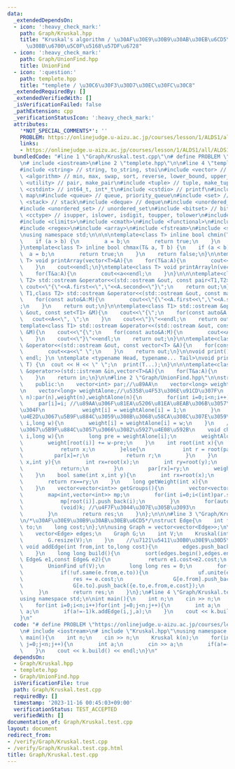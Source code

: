 ```yaml
---
data:
  _extendedDependsOn:
  - icon: ':heavy_check_mark:'
    path: Graph/Kruskal.hpp
    title: "Kruskal's algorithm / \u30AF\u30E9\u30B9\u30AB\u30EB\u6CD5\u306B\u3088\
      \u308B\u6700\u5C0F\u5168\u57DF\u6728"
  - icon: ':heavy_check_mark:'
    path: Graph/UnionFind.hpp
    title: UnionFind
  - icon: ':question:'
    path: templete.hpp
    title: "templete / \u30C6\u30F3\u30D7\u30EC\u30FC\u30C8"
  _extendedRequiredBy: []
  _extendedVerifiedWith: []
  _isVerificationFailed: false
  _pathExtension: cpp
  _verificationStatusIcon: ':heavy_check_mark:'
  attributes:
    '*NOT_SPECIAL_COMMENTS*': ''
    PROBLEM: https://onlinejudge.u-aizu.ac.jp/courses/lesson/1/ALDS1/all/ALDS1_12_A
    links:
    - https://onlinejudge.u-aizu.ac.jp/courses/lesson/1/ALDS1/all/ALDS1_12_A
  bundledCode: "#line 1 \"Graph/Kruskal.test.cpp\"\n# define PROBLEM \"https://onlinejudge.u-aizu.ac.jp/courses/lesson/1/ALDS1/all/ALDS1_12_A\"\
    \n# include <iostream>\n#line 2 \"templete.hpp\"\n\n#line 4 \"templete.hpp\"\n\
    #include <string> // string, to_string, stoi\n#include <vector> // vector\n#include\
    \ <algorithm> // min, max, swap, sort, reverse, lower_bound, upper_bound\n#include\
    \ <utility> // pair, make_pair\n#include <tuple> // tuple, make_tuple\n#include\
    \ <cstdint> // int64_t, int*_t\n#include <cstdio> // printf\n#include <map> //\
    \ map\n#include <queue> // queue, priority_queue\n#include <set> // set\n#include\
    \ <stack> // stack\n#include <deque> // deque\n#include <unordered_map> // unordered_map\n\
    #include <unordered_set> // unordered_set\n#include <bitset> // bitset\n#include\
    \ <cctype> // isupper, islower, isdigit, toupper, tolower\n#include <iomanip>\n\
    #include <climits>\n#include <cmath>\n#include <functional>\n#include <numeric>\n\
    #include <regex>\n#include <array>\n#include <fstream>\n#include <sstream>\n\n\
    \nusing namespace std;\n\n\n\ntemplate<class T> inline bool chmin(T& a, T b) {\n\
    \    if (a > b) {\n        a = b;\n        return true;\n    }\n    return false;\n\
    }\ntemplate<class T> inline bool chmax(T& a, T b) {\n    if (a < b) {\n      \
    \  a = b;\n        return true;\n    }\n    return false;\n}\n\ntemplate<class\
    \ T> void printArray(vector<T>&A){\n    for(T&a:A){\n        cout<<a<<\" \";\n\
    \    }\n    cout<<endl;\n}\ntemplate<class T> void printArrayln(vector<T>&A){\n\
    \    for(T&a:A){\n        cout<<a<<endl;\n    }\n}\n\n\ntemplate<class T1,class\
    \ T2> std::ostream &operator<<(std::ostream &out, const pair<T1,T2> &A){\n   \
    \ cout<<\"{\"<<A.first<<\",\"<<A.second<<\"}\";\n    return out;\n}\n\ntemplate<class\
    \ T1,class T2> std::ostream &operator<<(std::ostream &out, const map<T1,T2> &M){\n\
    \    for(const auto&A:M){\n        cout<<\"{\"<<A.first<<\",\"<<A.second<<\"}\"\
    ;\n    }\n    return out;\n}\n\ntemplate<class T1> std::ostream &operator<<(std::ostream\
    \ &out, const set<T1> &M){\n    cout<<\"{\";\n    for(const auto&A:M){\n     \
    \   cout<<A<<\", \";\n    }\n    cout<<\"}\"<<endl;\n    return out;\n}\n\n\n\
    template<class T1> std::ostream &operator<<(std::ostream &out, const multiset<T1>\
    \ &M){\n    cout<<\"{\";\n    for(const auto&A:M){\n        cout<<A<<\", \";\n\
    \    }\n    cout<<\"}\"<<endl;\n    return out;\n}\n\ntemplate<class T> std::ostream\
    \ &operator<<(std::ostream &out, const vector<T> &A){\n    for(const T &a:A){\n\
    \        cout<<a<<\" \";\n    }\n    return out;\n}\n\nvoid print() { cout <<\
    \ endl; }\n \ntemplate <typename Head, typename... Tail>\nvoid print(Head H, Tail...\
    \ T) {\n  cout << H << \" \";\n  print(T...);\n}\n\n\ntemplate<class T> std::istream\
    \ &operator>>(std::istream &in,vector<T>&A){\n    for(T&a:A){\n        std::cin>>a;\n\
    \    }\n    return in;\n}\n\n#line 2 \"Graph/UnionFind.hpp\"\n\nstruct UnionFind{\n\
    \    public:\n    vector<int> par;//\u89AA\n    vector<long> weight;//\u91CD\u307F\
    \n    vector<long> weightAlone;//\u5358\u4F53\u306E\u91CD\u307F\n    UnionFind(int\
    \ n):par(n),weight(n),weightAlone(n){\n        for(int i=0;i<n;i++){\n       \
    \     par[i]=i; //\u89AA\u306F\u81EA\u5206\u81EA\u8EAB\u306B\u3057\u3066\u304A\
    \u304F\n            weight[i] = weightAlone[i] = 1;\n        }\n    }\n    //\u9014\
    \u4E2D\u3067\u5B9F\u884C\u3059\u308B\u3068\u58CA\u308C\u307E\u3059\n    void setWeight(int\
    \ i,long w){\n        weight[i] = weightAlone[i] = w;\n    }\n    //\u9014\u4E2D\
    \u3067\u5B9F\u884C\u3057\u3066\u3082\u5927\u4E08\u592B\n    void changeWeight(int\
    \ i,long w){\n        long pre = weightAlone[i];\n        weightAlone[i] = w;\n\
    \        weight[root(i)] += w-pre;\n    }\n    int root(int x){\n        if(par[x]==x){\n\
    \            return x;\n        }else{\n            int r = root(par[x]);\n  \
    \          par[x]=r;\n            return r;\n        }\n    }\n    void unite(int\
    \ x,int y){\n        int rx=root(x);\n        int ry=root(y);\n        if(rx==ry){\n\
    \            return;\n        }\n        par[rx]=ry;\n        weight[ry] += weight[rx];\n\
    \    }\n    bool same(int x,int y){\n        int rx=root(x);\n        int ry=root(y);\n\
    \        return rx==ry;\n    }\n    long getWeight(int x){\n        return weight[root(x)];\n\
    \    }\n    vector<vector<int>> getGroups(){\n        vector<vector<int>> res;\n\
    \        map<int,vector<int>> mp;\n        for(int i=0;i<(int)par.size();i++){\n\
    \            mp[root(i)].push_back(i);\n        }\n        for(auto&[k,v]:mp){\n\
    \            (void)k; //\u4F7F\u3044\u307E\u305B\u3093\n            res.push_back(v);\n\
    \        }\n        return res;\n    }\n};\n\n\n#line 3 \"Graph/Kruskal.hpp\"\n\
    \n/*\u30AF\u30E9\u30B9\u30AB\u30EB\u6CD5*/\nstruct Edge{\n    int from;\n    int\
    \ to;\n    long cost;\n};\n\nusing Graph = vector<vector<Edge>>;\n\nstruct Kruskal{\n\
    \    vector<Edge> edges;\n    Graph G;\n    int V;\n    Kruskal(int V):V(V){\n\
    \        G.resize(V);\n    }\n    //\u7121\u5411\u30B0\u30E9\u30D5\uFF01\n   \
    \ void addEdge(int from,int to,long cost){\n        edges.push_back({from,to,cost});\n\
    \    }\n    long long build(){\n        sort(edges.begin(),edges.end(),[](const\
    \ Edge& e1,const Edge& e2){\n            return e1.cost<e2.cost;\n        });\n\
    \        UnionFind uf(V);\n        long long res = 0;\n        for(auto& e:edges){\n\
    \            if(!uf.same(e.from,e.to)){\n                uf.unite(e.from,e.to);\n\
    \                res += e.cost;\n                G[e.from].push_back({e.from,e.to,e.cost});\n\
    \                G[e.to].push_back({e.to,e.from,e.cost});\n            }\n   \
    \     }\n        return res;\n    }\n};\n#line 4 \"Graph/Kruskal.test.cpp\"\n\
    using namespace std;\n\nint main(){\n    int n;\n    cin >> n;\n    Kruskal k(n);\n\
    \    for(int i=0;i<n;i++)for(int j=0;j<n;j++){\n        int a;\n        cin >>\
    \ a;\n        if(a!=-1)k.addEdge(i,j,a);\n    }\n    cout << k.build() << endl;\n\
    }\n"
  code: "# define PROBLEM \"https://onlinejudge.u-aizu.ac.jp/courses/lesson/1/ALDS1/all/ALDS1_12_A\"\
    \n# include <iostream>\n# include \"Kruskal.hpp\"\nusing namespace std;\n\nint\
    \ main(){\n    int n;\n    cin >> n;\n    Kruskal k(n);\n    for(int i=0;i<n;i++)for(int\
    \ j=0;j<n;j++){\n        int a;\n        cin >> a;\n        if(a!=-1)k.addEdge(i,j,a);\n\
    \    }\n    cout << k.build() << endl;\n}\n"
  dependsOn:
  - Graph/Kruskal.hpp
  - templete.hpp
  - Graph/UnionFind.hpp
  isVerificationFile: true
  path: Graph/Kruskal.test.cpp
  requiredBy: []
  timestamp: '2023-11-16 00:45:03+09:00'
  verificationStatus: TEST_ACCEPTED
  verifiedWith: []
documentation_of: Graph/Kruskal.test.cpp
layout: document
redirect_from:
- /verify/Graph/Kruskal.test.cpp
- /verify/Graph/Kruskal.test.cpp.html
title: Graph/Kruskal.test.cpp
---
```

